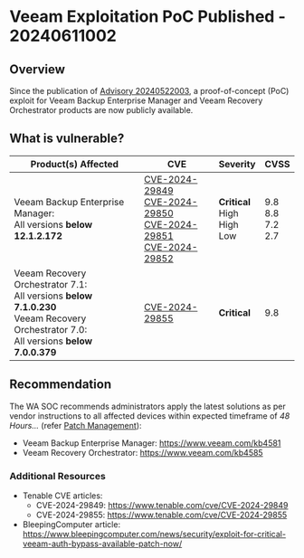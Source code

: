 # Veeam Exploitation PoC Published - 20240611002

## Overview

Since the publication of [Advisory 20240522003](https://soc.cyber.wa.gov.au//advisories/20240522003-Critical-Veeam-Backup-Enterprise-Manager-Vulnerability/), a proof-of-concept (PoC) exploit for Veeam Backup Enterprise Manager and Veeam Recovery Orchestrator products are now publicly available.

## What is vulnerable?

| Product(s) Affected                                                                                                                                   | CVE                                                                                                                                                                                                                                                                                       | Severity                                     | CVSS                              |
| ----------------------------------------------------------------------------------------------------------------------------------------------------- | ----------------------------------------------------------------------------------------------------------------------------------------------------------------------------------------------------------------------------------------------------------------------------------------- | -------------------------------------------- | --------------------------------- |
| Veeam Backup Enterprise Manager: </br> All versions **below 12.1.2.172**                                                                              | [CVE-2024-29849](https://nvd.nist.gov/vuln/detail/CVE-2024-29849) </br> [CVE-2024-29850](https://nvd.nist.gov/vuln/detail/CVE-2024-29850) </br> [CVE-2024-29851](https://nvd.nist.gov/vuln/detail/CVE-2024-29851) </br> [CVE-2024-29852](https://nvd.nist.gov/vuln/detail/CVE-2024-29852) | **Critical** </br> High </br> High </br> Low | 9.8 </br> 8.8 </br> 7.2 </br> 2.7 |
| Veeam Recovery Orchestrator 7.1: </br> All versions **below 7.1.0.230** </br> Veeam Recovery Orchestrator 7.0: </br> All versions **below 7.0.0.379** | [CVE-2024-29855](https://nvd.nist.gov/vuln/detail/CVE-2024-29855)                                                                                                                                                                                                                         | **Critical**                                 | 9.8                               |

## Recommendation

The WA SOC recommends administrators apply the latest solutions as per vendor instructions to all affected devices within expected timeframe of *48 Hours...* (refer [Patch Management](../guidelines/patch-management.md)):

- Veeam Backup Enterprise Manager: <https://www.veeam.com/kb4581>
- Veeam Recovery Orchestrator: <https://www.veeam.com/kb4585>

### Additional Resources

- Tenable CVE articles:
    - CVE-2024-29849: <https://www.tenable.com/cve/CVE-2024-29849>
    - CVE-2024-29855: <https://www.tenable.com/cve/CVE-2024-29855>
- BleepingComputer article: <https://www.bleepingcomputer.com/news/security/exploit-for-critical-veeam-auth-bypass-available-patch-now/>
